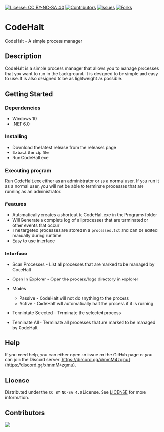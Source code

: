 [![License: CC BY-NC-SA 4.0][license-shield]][license-url]
[![Contributors][contributors-shield]][contributors-url]
[![Issues][issues-shield]][issues-url]
[![Forks][forks-shield]][forks-url]

# CodeHalt

 CodeHalt - A simple process manager

## Description

CodeHalt is a simple process manager that allows you to manage processes that you want to run in the background. It is designed to be simple and easy to use. It is also designed to be as lightweight as possible.

## Getting Started

### Dependencies

* Windows 10
* .NET 6.0

### Installing

* Download the latest release from the releases page
* Extract the zip file
* Run CodeHalt.exe

### Executing program

Run CodeHalt.exe either as an administrator or as a normal user. If you run it as a normal user, you will not be able to terminate processes that are running as an administrator.

### Features

* Automatically creates a shortcut to CodeHalt.exe in the Programs folder
* Will Generate a complete log of all processes that are terminated or other events that occur
* The targeted processes are stored in a `processes.txt` and can be edited manually during runtime
* Easy to use interface

### Interface

* Scan Processes - List all processes that are marked to be managed by CodeHalt
* Open In Explorer - Open the process/logs directory in explorer
* Modes
  * Passive - CodeHalt will not do anything to the process
  * Active - CodeHalt will automatically halt the process if it is running

* Termintate Selected - Terminate the selected process
* Terminate All - Terminate all processes that are marked to be managed by CodeHalt

## Help

If you need help, you can either open an issue on the GitHub page or you can join the Discord server [https://discord.gg/xhnmM4zgmu](https://discord.gg/xhnmM4zgmu).

## License

Distributed under the `CC BY-NC-SA 4.0` License. See [LICENSE](LICENSE) for more information.

## Contributors

<a href = "https://github.com/Codycody31/CodeHalt/graphs/contributors">
<img src = "https://contrib.rocks/image?repo=Codycody31/CodeHalt"/>
</a>

[contributors-shield]: https://img.shields.io/github/contributors/Codycody31/CodeHalt.svg?style=for-the-badge
[contributors-url]: https://github.com/Codycody31/CodeHalt/graphs/contributors
[forks-shield]: https://img.shields.io/github/forks/Codycody31/CodeHalt.svg?style=for-the-badge
[forks-url]: https://github.com/Codycody31/CodeHalt/network
[issues-shield]: https://img.shields.io/github/issues/Codycody31/CodeHalt.svg?style=for-the-badge
[issues-url]: https://github.com/Codycody31/CodeHalt/issues
[license-shield]: https://img.shields.io/badge/License-CC_BY--NC--SA_4.0-lightgrey.svg?style=for-the-badge
[license-url]: https://creativecommons.org/licenses/by-nc-sa/4.0/
